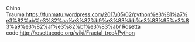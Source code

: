 Chino Trauma:https://funmatu.wordpress.com/2017/05/02/python%e3%81%a7%e3%82%ab%e3%82%aa%e3%82%b9%e3%83%bb%e3%83%95%e3%83%a9%e3%82%af%e3%82%bf%e3%83%ab/
Rosetta code:http://rosettacode.org/wiki/Fractal_tree#Python
